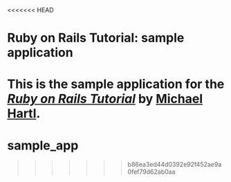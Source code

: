 <<<<<<< HEAD
# Ruby on Rails Tutorial: sample application

This is the sample application for
the [*Ruby on Rails Tutorial*](http://railstutorial.org/)
by [Michael Hartl](http://michaelhartl.com/).
=======
sample_app
==========
>>>>>>> b86ea3ed44d0392e92f452ae9a0fef79d62ab0aa
